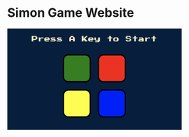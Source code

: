 # Simon Game Website

<p><img src="https://github.com/tejasbana/simon_game/blob/main/front_page.png" width="400px"></p>
